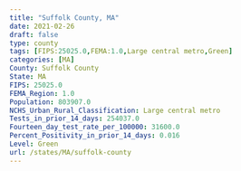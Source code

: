 ```yaml
---
title: "Suffolk County, MA"
date: 2021-02-26
draft: false
type: county
tags: [FIPS:25025.0,FEMA:1.0,Large central metro,Green]
categories: [MA]
County: Suffolk County
State: MA
FIPS: 25025.0
FEMA_Region: 1.0
Population: 803907.0
NCHS_Urban_Rural_Classification: Large central metro
Tests_in_prior_14_days: 254037.0
Fourteen_day_test_rate_per_100000: 31600.0
Percent_Positivity_in_prior_14_days: 0.016
Level: Green
url: /states/MA/suffolk-county
---
```




